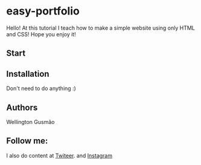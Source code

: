 # easy-portfolio
Hello! At this tutorial I teach how to make a simple website using only HTML and CSS! 
Hope you enjoy it!

## Start

## Installation
Don't need to do anything :)

## Authors
Wellington Gusmão


## Follow me:
I also do content at [Twiteer](https://twitter.com/Well_Gus).
and [Instagram](https://www.instagram.com/gusmao_18/)


